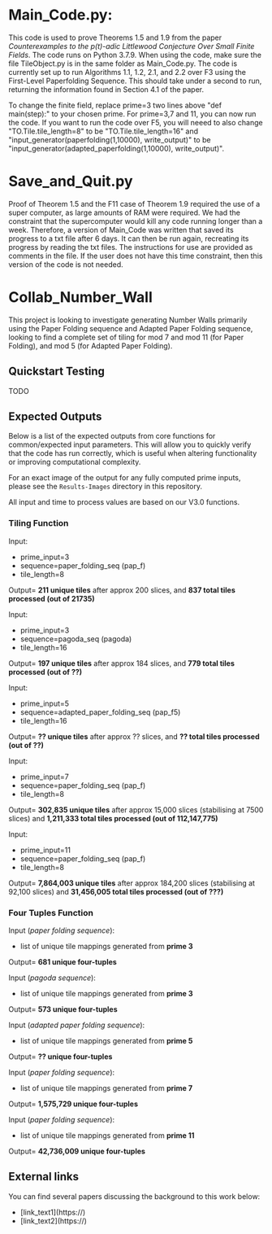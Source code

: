 # Main_Code.py:
This code is used to prove Theorems 1.5 and 1.9 from the paper _Counterexamples to the p(t)-adic Littlewood Conjecture Over Small Finite Fields_. The code runs on Python 3.7.9. When using the code, make sure the file TileObject.py is in the same folder as Main_Code.py. The code is currently set up to run Algorithms 1.1, 1.2, 2.1, and 2.2 over F3 using the First-Level Paperfolding Sequence. This should take under a second to run, returning the information found in Section 4.1 of the paper. 

To change the finite field, replace prime=3 two lines above "def main(step):" to your chosen prime. For prime=3,7 and 11, you can now run the code. If you want to run the code over F5, you will neeed to also change "TO.Tile.tile_length=8" to be "TO.Tile.tile_length=16" and "input_generator(paperfolding(1,10000), write_output)" to be "input_generator(adapted_paperfolding(1,10000), write_output)".

# Save_and_Quit.py
Proof of Theorem 1.5 and the F11 case of Theorem 1.9 required the use of a super computer, as large amounts of RAM were required. We had the constraint that the supercomputer would kill any code running longer than a week. Therefore, a version of Main_Code was written that saved its progress to a txt file after 6 days. It can then be run again, recreating its progress by reading the txt files. The instructions for use are provided as comments in the file. If the user does not have this time constraint, then this version of the code is not needed. 

# Collab_Number_Wall
This project is looking to investigate generating Number Walls primarily using
the Paper Folding sequence and Adapted Paper Folding sequence, looking to find a complete set of tiling for mod 7 and mod 11 (for Paper Folding), and mod 5 (for Adapted Paper Folding).

## Quickstart Testing
TODO

## Expected Outputs
Below is a list of the expected outputs from core functions for common/expected
input parameters. This will allow you to quickly verify that the code has run correctly,
which is useful when altering functionality or improving computational complexity.

For an exact image of the output for any fully computed prime inputs, please see the
`Results-Images` directory in this repository.

All input and time to process values are based on our V3.0 functions.

### Tiling Function
Input:
- prime_input=3
- sequence=paper_folding_seq (pap_f)
- tile_length=8

Output= **211 unique tiles** after approx 200 slices, and **837 total tiles processed (out of 21735)**

Input:
- prime_input=3
- sequence=pagoda_seq (pagoda)
- tile_length=16

Output= **197 unique tiles** after approx 184 slices, and **779 total tiles processed (out of ??)**

Input:
- prime_input=5
- sequence=adapted_paper_folding_seq (pap_f5)
- tile_length=16

Output= **?? unique tiles** after approx ?? slices, and **?? total tiles processed (out of ??)**

Input:
- prime_input=7
- sequence=paper_folding_seq (pap_f)
- tile_length=8

Output= **302,835 unique tiles** after approx 15,000 slices (stabilising at 7500 slices)
and **1,211,333 total tiles processed (out of 112,147,775)**

Input:
- prime_input=11
- sequence=paper_folding_seq (pap_f)
- tile_length=8

Output= **7,864,003 unique tiles** after approx 184,200 slices (stabilising at 92,100 slices)
and **31,456,005 total tiles processed (out of ???)**

### Four Tuples Function
Input (*paper folding sequence*):
- list of unique tile mappings generated from **prime 3**

Output= **681 unique four-tuples**

Input (*pagoda sequence*):
- list of unique tile mappings generated from **prime 3**

Output= **573 unique four-tuples**

Input (*adapted paper folding sequence*):
- list of unique tile mappings generated from **prime 5**

Output= **?? unique four-tuples**

Input (*paper folding sequence*):
- list of unique tile mappings generated from **prime 7**

Output= **1,575,729 unique four-tuples**

Input (*paper folding sequence*):
- list of unique tile mappings generated from **prime 11**

Output= **42,736,009 unique four-tuples**

## External links
You can find several papers discussing the background to this work below:
- [link_text1](https://<add a link here>)
- [link_text2](https://<add another link here>)

